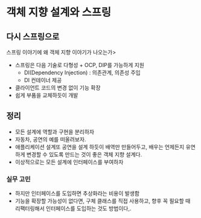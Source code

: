 # 객체 지향 설계와 스프링

## 다시 스프링으로
스프링 이야기에 왜 객체 지향 이야기가 나오는가>
- 스프링은 다음 기술로 다형성 + OCP, DIP를 가능하게 지원
  - DI(Dependency Injection) : 의존관계, 의존성 주입
  - DI 컨테이너 제공
- 클라이언트 코드의 변경 없이 기능 확장
- 쉽게 부품을 교체하듯이 개발


## 정리
- 모든 설계에 역할과 구현을 분리하자
- 자동차, 공연의 예를 떠올려보자.
- 애플리케이션 설계또 공연을 설계 하듯이 배역만 만들어두고, 배우는 언제든지 유연하게 변경할 수 있도록 만드는 것이 좋은 객체 지향 설계다.
- 이상적으로는 모든 설계에 인터페이스를 부여하자


### 실무 고민
- 하지만 인터페이스를 도입하면 추상화라는 비용이 발생함
- 기능을 확장할 가능성이 없다면, 구체 클래스를 직접 사용하고, 향후 꼭 필요할 때 리팩터링해서 인터페이스를 도입하는 것도 방법이다,.
